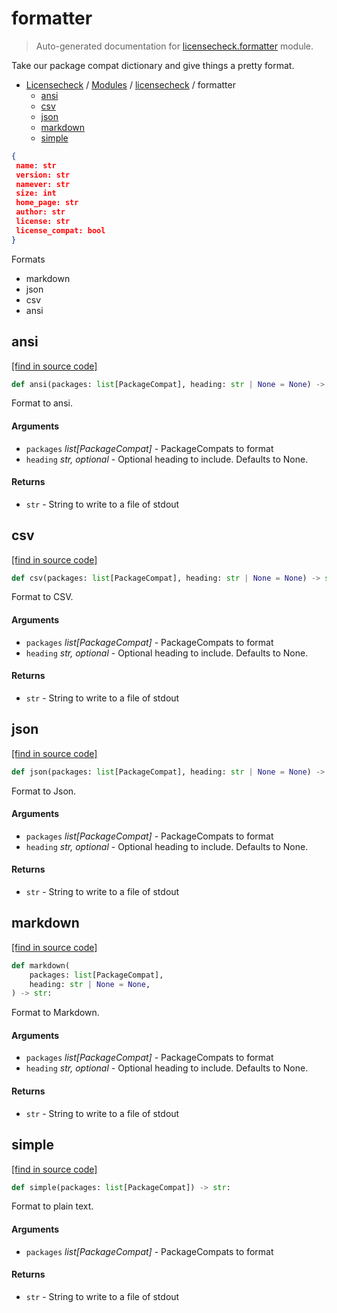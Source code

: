 # formatter

> Auto-generated documentation for [licensecheck.formatter](../../licensecheck/formatter.py) module.

Take our package compat dictionary and give things a pretty format.

- [Licensecheck](../README.md#licensecheck-index) / [Modules](../README.md#licensecheck-modules) / [licensecheck](index.md#licensecheck) / formatter
    - [ansi](#ansi)
    - [csv](#csv)
    - [json](#json)
    - [markdown](#markdown)
    - [simple](#simple)

```json
{
 name: str
 version: str
 namever: str
 size: int
 home_page: str
 author: str
 license: str
 license_compat: bool
}
```

Formats

- markdown
- json
- csv
- ansi

## ansi

[[find in source code]](../../licensecheck/formatter.py#L123)

```python
def ansi(packages: list[PackageCompat], heading: str | None = None) -> str:
```

Format to ansi.

#### Arguments

- `packages` *list[PackageCompat]* - PackageCompats to format
- `heading` *str, optional* - Optional heading to include. Defaults to None.

#### Returns

- `str` - String to write to a file of stdout

## csv

[[find in source code]](../../licensecheck/formatter.py#L96)

```python
def csv(packages: list[PackageCompat], heading: str | None = None) -> str:
```

Format to CSV.

#### Arguments

- `packages` *list[PackageCompat]* - PackageCompats to format
- `heading` *str, optional* - Optional heading to include. Defaults to None.

#### Returns

- `str` - String to write to a file of stdout

## json

[[find in source code]](../../licensecheck/formatter.py#L78)

```python
def json(packages: list[PackageCompat], heading: str | None = None) -> str:
```

Format to Json.

#### Arguments

- `packages` *list[PackageCompat]* - PackageCompats to format
- `heading` *str, optional* - Optional heading to include. Defaults to None.

#### Returns

- `str` - String to write to a file of stdout

## markdown

[[find in source code]](../../licensecheck/formatter.py#L40)

```python
def markdown(
    packages: list[PackageCompat],
    heading: str | None = None,
) -> str:
```

Format to Markdown.

#### Arguments

- `packages` *list[PackageCompat]* - PackageCompats to format
- `heading` *str, optional* - Optional heading to include. Defaults to None.

#### Returns

- `str` - String to write to a file of stdout

## simple

[[find in source code]](../../licensecheck/formatter.py#L171)

```python
def simple(packages: list[PackageCompat]) -> str:
```

Format to plain text.

#### Arguments

- `packages` *list[PackageCompat]* - PackageCompats to format

#### Returns

- `str` - String to write to a file of stdout
